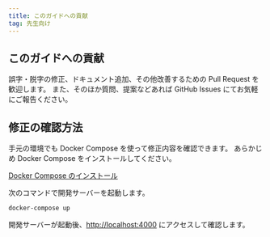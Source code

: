 ```yaml
---
title: このガイドへの貢献
tag: 先生向け
---
```


## このガイドへの貢献

誤字・脱字の修正、ドキュメント追加、その他改善するための Pull Request を歓迎します。
また、そのほか質問、提案などあれば GitHub Issues にてお気軽にご報告ください。

## 修正の確認方法

手元の環境でも Docker Compose を使って修正内容を確認できます。
あらかじめ Docker Compose をインストールしてください。

[Docker Compose のインストール](https://docs.docker.com/compose/install/)

次のコマンドで開発サーバーを起動します。

```sh
docker-compose up
```

開発サーバーが起動後、[http://localhost:4000](http://localhost:4000) にアクセスして確認します。
